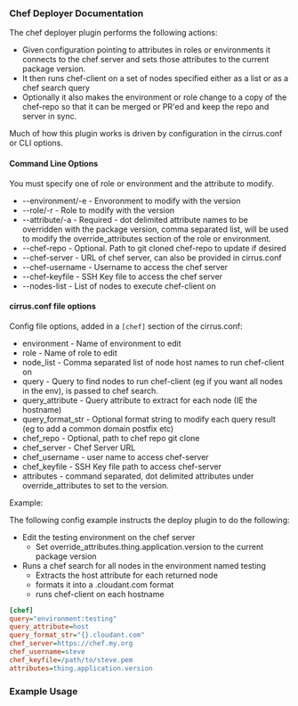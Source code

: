 ### Chef Deployer Documentation

The chef deployer plugin performs the following actions:

- Given configuration pointing to attributes in roles or environments it connects to the chef server and sets those attributes to the current package version. 
- It then runs chef-client on a set of nodes specified either as a list or as a chef search query
- Optionally it also makes the environment or role change to a copy of the chef-repo so that it can be merged or PR'ed and keep the repo and server in sync. 

Much of how this plugin works is driven by configuration in the cirrus.conf or CLI options. 


#### Command Line Options 

You must specify one of role or environment and the attribute to modify. 

* --environment/-e - Envoronment to modify with the version
* --role/-r - Role to modify with the version
* --attribute/-a - Required - dot delimited attribute names to be overridden with the package version, comma separated list, will be used to modify the override_attributes section of the role or environment. 
* --chef-repo - Optional. Path to git cloned chef-repo to update if desired
* --chef-server - URL of chef server, can also be provided in cirrus.conf
* --chef-username - Username to access the chef server
* --chef-keyfile - SSH Key file to access the chef server
* --nodes-list - List of nodes to execute chef-client on 

#### cirrus.conf file options 

Config file options, added in a ```[chef]``` section of the cirrus.conf:

 * environment - Name of environment to edit
 * role - Name of role to edit
 * node_list - Comma separated list of node host names to run chef-client on 
 * query - Query to find nodes to run chef-client (eg if you want all nodes in the env), is passed to chef search. 
 * query_attribute - Query attribute to extract for each node (IE the hostname)
 * query_format_str - Optional format string to modify each query result (eg to add a common domain postfix etc) 
 * chef_repo - Optional, path to chef repo git clone
 * chef_server - Chef Server URL 
 * chef_username - user name to access chef-server
 * chef_keyfile - SSH Key file path to access chef-server
 * attributes - command separated, dot delimited attributes under override_attributes to set to the version. 


Example:

The following config example instructs the deploy plugin to do the following:

- Edit the testing environment on the chef server
  - Set override_attributes.thing.application.version to the current package version   
- Runs a chef search for all nodes in the environment named testing
  - Extracts the host attribute for each returned node 
  - formats it into a <host>.cloudant.com format 
  - runs chef-client on each hostname
  
  
```ini
[chef]
query="environment:testing"
query_attribute=host
query_format_str="{}.cloudant.com"
chef_server=https://chef.my.org
chef_username=steve
chef_keyfile=/path/to/steve.pem
attributes=thing.application.version
```

### Example Usage
